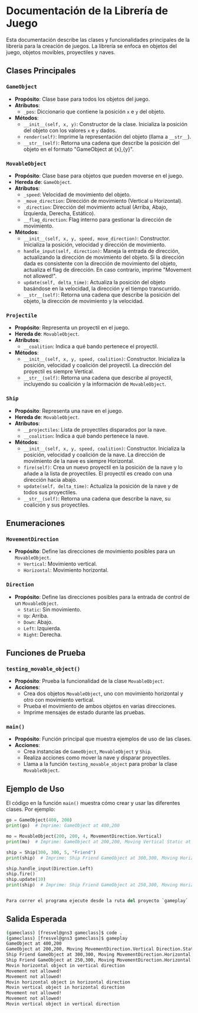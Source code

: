 # Documentación de la Librería de Juego

Esta documentación describe las clases y funcionalidades principales de la librería para la creación de juegos. La librería se enfoca en objetos del juego, objetos movibles, proyectiles y naves.

## Clases Principales

### `GameObject`

- **Propósito**: Clase base para todos los objetos del juego.
- **Atributos**:
  - `_pos`: Diccionario que contiene la posición `x` e `y` del objeto.
- **Métodos**:
  - `__init__(self, x, y)`: Constructor de la clase. Inicializa la posición del objeto con los valores `x` e `y` dados.
  - `render(self)`: Imprime la representación del objeto (llama a `__str__`).
  - `__str__(self)`: Retorna una cadena que describe la posición del objeto en el formato "GameObject at {x},{y}".

### `MovableObject`

- **Propósito**: Clase base para objetos que pueden moverse en el juego.
- **Hereda de**: `GameObject`.
- **Atributos**:
  - `_speed`: Velocidad de movimiento del objeto.
  - `_move_direction`: Dirección de movimiento (Vertical u Horizontal).
  - `_direction`: Dirección del movimiento actual (Arriba, Abajo, Izquierda, Derecha, Estático).
  - `__flag_direction`: Flag interno para gestionar la dirección de movimiento.
- **Métodos**:
  - `__init__(self, x, y, speed, move_direction)`: Constructor. Inicializa la posición, velocidad y dirección de movimiento.
  - `handle_input(self, direction)`: Maneja la entrada de dirección, actualizando la dirección de movimiento del objeto. Si la dirección dada es consistente con la dirección de movimiento del objeto, actualiza el flag de dirección. En caso contrario, imprime "Movement not allowed!".
  - `update(self, delta_time)`: Actualiza la posición del objeto basándose en la velocidad, la dirección y el tiempo transcurrido.
  - `__str__(self)`: Retorna una cadena que describe la posición del objeto, la dirección de movimiento y la velocidad.

### `Projectile`

- **Propósito**: Representa un proyectil en el juego.
- **Hereda de**: `MovableObject`.
- **Atributos**:
  - `__coalition`: Indica a qué bando pertenece el proyectil.
- **Métodos**:
  - `__init__(self, x, y, speed, coalition)`: Constructor. Inicializa la posición, velocidad y coalición del proyectil. La dirección del proyectil es siempre Vertical.
  - `__str__(self)`: Retorna una cadena que describe al proyectil, incluyendo su coalición y la información de `MovableObject`.

### `Ship`

- **Propósito**: Representa una nave en el juego.
- **Hereda de**: `MovableObject`.
- **Atributos**:
  - `__projectiles`: Lista de proyectiles disparados por la nave.
  - `__coalition`: Indica a qué bando pertenece la nave.
- **Métodos**:
  - `__init__(self, x, y, speed, coalition)`: Constructor. Inicializa la posición, velocidad y coalición de la nave. La dirección de movimiento de la nave es siempre Horizontal.
  - `fire(self)`: Crea un nuevo proyectil en la posición de la nave y lo añade a la lista de proyectiles. El proyectil es creado con una dirección hacia abajo.
  - `update(self, delta_time)`: Actualiza la posición de la nave y de todos sus proyectiles.
  - `__str__(self)`: Retorna una cadena que describe la nave, su coalición y sus proyectiles.

## Enumeraciones

### `MovementDirection`

- **Propósito**: Define las direcciones de movimiento posibles para un `MovableObject`.
  - `Vertical`: Movimiento vertical.
  - `Horizontal`: Movimiento horizontal.

### `Direction`

- **Propósito**: Define las direcciones posibles para la entrada de control de un `MovableObject`.
  - `Static`: Sin movimiento.
  - `Up`: Arriba.
  - `Down`: Abajo.
  - `Left`: Izquierda.
  - `Right`: Derecha.

## Funciones de Prueba

### `testing_movable_object()`

- **Propósito**: Prueba la funcionalidad de la clase `MovableObject`.
- **Acciones**:
  - Crea dos objetos `MovableObject`, uno con movimiento horizontal y otro con movimiento vertical.
  - Prueba el movimiento de ambos objetos en varias direcciones.
  - Imprime mensajes de estado durante las pruebas.

### `main()`

- **Propósito**: Función principal que muestra ejemplos de uso de las clases.
- **Acciones**:
  - Crea instancias de `GameObject`, `MovableObject` y `Ship`.
  - Realiza acciones como mover la nave y disparar proyectiles.
  - Llama a la función `testing_movable_object` para probar la clase `MovableObject`.

## Ejemplo de Uso

El código en la función `main()` muestra cómo crear y usar las diferentes clases. Por ejemplo:

```python
go = GameObject(400, 200)
print(go)  # Imprime: GameObject at 400,200

mo = MovableObject(200, 200, 4, MovementDirection.Vertical)
print(mo)  # Imprime: GameObject at 200,200, Moving Vertical Static at 4

ship = Ship(300, 300, 5, "Friend")
print(ship)  # Imprime: Ship Friend GameObject at 300,300, Moving Horizontal Static at 5

ship.handle_input(Direction.Left)
ship.fire()
ship.update(10)
print(ship)  # Imprime: Ship Friend GameObject at 250,300, Moving Horizontal Left at 5 Fired Projectile Friend GameObject at 300,300, Moving Vertical Down at 10


Para correr el programa ejecute desde la ruta del proyecto `gameplay`
```
## Salida Esperada

```bash
(gameclass) [fresvel@gns3 gameclass]$ code .
(gameclass) [fresvel@gns3 gameclass]$ gameplay 
GameObject at 400,200
GameObject at 200,200, Moving MovementDirection.Vertical Direction.Static at 4
Ship Friend GameObject at 300,300, Moving MovementDirection.Horizontal Direction.Static at 5  
Ship Friend GameObject at 250,300, Moving MovementDirection.Horizontal Direction.Left at 5  Fired Projectile Friend GameObject at 300,400, Moving MovementDirection.Vertical Direction.Down at 10
Movin horizontal object in vertical direction
Movement not allowed!
Movement not allowed!
Movin horizontal object in horizontal direction
Movin vertical object in horizontal direction
Movement not allowed!
Movement not allowed!
Movin vertical object in vertical direction
```
